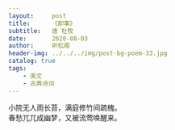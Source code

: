 ```yaml
---
layout:     post
title:      《即事》
subtitle:   唐 杜牧
date:       2020-08-03
author:     听松阁
header-img: ../../../img/post-bg-poem-33.jpg
catalog: true
tags:
    - 美文
    - 古典诗词
---
```


小院无人雨长苔，满庭修竹间疏槐。<br>
春愁兀兀成幽梦，又被流莺唤醒来。<br>
